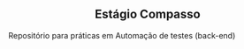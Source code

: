 <h2 align="center"> Estágio Compasso </h2>
<p> Repositório para práticas em Automação de testes (back-end) </p>